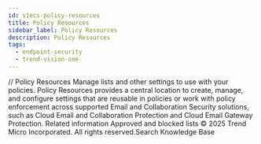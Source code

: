 ```yaml
---
id: v1ecs-policy-resources
title: Policy Resources
sidebar_label: Policy Resources
description: Policy Resources
tags:
  - endpoint-security
  - trend-vision-one
---
```


/*<![CDATA[*/ $('#title').html($('meta[name=map-description]').attr('content')); /*]]>*/ Policy Resources Manage lists and other settings to use with your policies. Policy Resources provides a central location to create, manage, and configure settings that are reusable in policies or work with policy enforcement across supported Email and Collaboration Security solutions, such as Cloud Email and Collaboration Protection and Cloud Email Gateway Protection. Related information Approved and blocked lists © 2025 Trend Micro Incorporated. All rights reserved.Search Knowledge Base